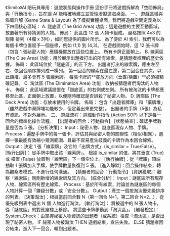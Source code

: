 《Similo》AI 陪玩員專用：遊戲狀態與操作手冊 這份手冊將遊戲拆解為「空間佈局」與「行動指令」，旨在讓 AI 能精確地建立並管理虛擬遊戲桌面。 一、 遊戲區域與佈局詳解 (Game State & Layout) 為了模擬實體桌面，我們將遊戲空間定義為以下四個核心區域： A. 謎底區 (The Grid Area) 功能：這是遊戲的主要互動區域，放置著所有待猜測的人物。 佈局： 此區由 12 張 人物卡組成。 嚴格按照 4x3 的矩陣 排列（4欄 x 3列），如同您提供的圖片所示。 為了便於 AI 索引，我們可以為每個卡牌位置賦予一個座標，例如 (1,1) 到 (4,3)。 在遊戲開始時，這 12 張卡牌（包含 1 張祕密人物）應隨機擺放在這些位置上。 所有卡牌正面朝上。 B. 線索區 (The Clue Area) 功能：用於展示出題者打出的所有線索，是猜題者推理的歷史依據。 佈局： 此區域位於「謎底區」的正下方。 出題者打出的線索牌，應由左至右、依回合順序排列成一橫列。 第一回合的線索在最左邊，第二回合在其次，以此類推，最多會有 5 張線索牌。 每張卡牌的**擺放方向（垂直/橫置）**必須被精確記錄。 C. 淘汰區 (The Elimination Area) 功能：收納被猜題者們淘汰的人物卡。 佈局： 此區域建議設置在「謎底區」的右側或左側。 所有被淘汰的卡牌都應移至此區，正面朝上放置，以便隨時確認是否誤殺了祕密人物。 D. 牌庫區 (The Deck Area) 功能：存放未使用的卡牌。 佈局： 包含「出題者牌庫」和「棄牌堆」（雖然遊戲中棄牌堆功能較少，但定義出來更完整）。 出題者的手牌（5張）為私有資訊，不對外展示。 二、 遊戲流程：詳細動作指令 (Action SOP) 以下是每一回合的標準化操作流程。 【出題者的回合：行動指令】 [狀態檢查]：確認手牌數量是否為 5 張。 [分析決策]： Input：祕密人物、謎底區現存人物、手牌。 Process：遍歷手牌中的每一張卡，評估其與祕密人物的關聯性（相似/相異），選擇一張最能有效縮小猜測範圍、且最不容易產生歧義的卡牌作為本回合線索。 Output：決定 1 張「線索牌」及它的「出牌方式」（is_similar = True/False）。 [執行出牌]： 從手牌中取出該「線索牌」。 根據 is_similar 的值，將其垂直 (True) 或 橫置 (False) 放置到「線索區」下一個空位上。 [執行抽牌]：從「牌庫」頂端抽取 1 張牌加入手牌，使手牌數量恢復到 5 張。 [進入靜默]：回合操作結束，轉為觀察者模式，不進行任何溝通。 【猜題者的回合：行動指令】 [資訊獲取]：觀察「線索區」剛剛新增的線索牌及其方向。 [綜合分析]： Input：謎底區所有現存人物、線索區所有歷史線索。 Process：基於所有線索，討論並為謎底區的每個人物計算一個「嫌疑分數」或「安全分數」。 Output：產生一個按淘汰優先級排序的列表。 [決策淘汰]：根據當前回合數 N（第一回合 N=1，第二回合 N=2...），從優先級列表中選出 N 個 人物進行淘汰。 [執行淘汰]： 將被選中的 N 張人物卡，從「謎底區」的對應座標上移除。 將這些卡牌移動到「淘汰區」。 [觸發檢定]： System_Check：由掌握祕密人物資訊的出題者（或系統）檢查「淘汰區」是否出現了祕密人物。 IF 祕密人物被淘汰 THEN 遊戲結束，宣告失敗。 ELSE 猜題者回合結束，進入下一回合，輪到出題者。
